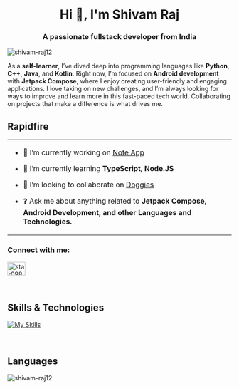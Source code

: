 <h1 align="center">Hi 👋, I'm Shivam Raj</h1>
<h3 align="center">A passionate fullstack developer from India</h3>

<p align="left"> <img src="https://komarev.com/ghpvc/?username=shivam-raj12&label=Profile%20views&color=0e75b6&style=flat" alt="shivam-raj12" /> </p>


As a **self-learner**, I’ve dived deep into programming languages like **Python**, **C++**, **Java**, and **Kotlin**. Right now, I’m focused on **Android development** with **Jetpack Compose**, where I enjoy creating user-friendly and engaging applications. I love taking on new challenges, and I’m always looking for ways to improve and learn more in this fast-paced tech world. Collaborating on projects that make a difference is what drives me.


## Rapidfire  
<table><tr><td valign="top" width="50%">

- 🔭 I’m currently working on [Note App](https://github.com/shivam-raj12/Note-App)

- 🌱 I’m currently learning **TypeScript, Node.JS**

- 👯 I’m looking to collaborate on [Doggies](https://github.com/shivam-raj12/Doggies)

- ❓ Ask me about anything related to **Jetpack Compose, Android Development, and other Languages and Technologies.**

</td></tr></table>  
  
<!---
shivam-raj12/shivam-raj12 is a ✨ special ✨ repository because its `README.md` (this file) appears on your GitHub profile.
You can click the Preview link to take a look at your changes.
--->
<h3 align="left">Connect with me:</h3>
<p align="left">
<a href="https://instagram.com/star098123" target="blank"><img align="center" src="https://raw.githubusercontent.com/rahuldkjain/github-profile-readme-generator/master/src/images/icons/Social/instagram.svg" alt="star098123" height="30" width="40" /></a>
</p>

<br/>  


## Skills & Technologies

[![My Skills](https://skillicons.dev/icons?i=kotlin,java,androidstudio,git,github,firebase,appwrite,supabase,c,cpp,py,flask,arduino,mysql,postgres,latex,figma,materialui,nodejs,js,ts,vscode,pycharm,clion,idea,ktor&perline=8)](https://skillicons.dev)

<br/>

## Languages
<p><img align="center" src="https://github-readme-stats.vercel.app/api/top-langs?username=shivam-raj12&show_icons=true&locale=en&layout=compact" alt="shivam-raj12" /></p>

